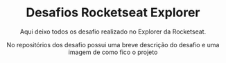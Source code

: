 <h1 align="center">Desafios Rocketseat Explorer</h1>
<p align="center">
    Aqui deixo todos os desafio realizado no Explorer da Rocketseat.
</p>
<p align="center">
    No repositórios dos desafio possui uma breve descrição do desafio e uma imagem de como fico o projeto
</p>